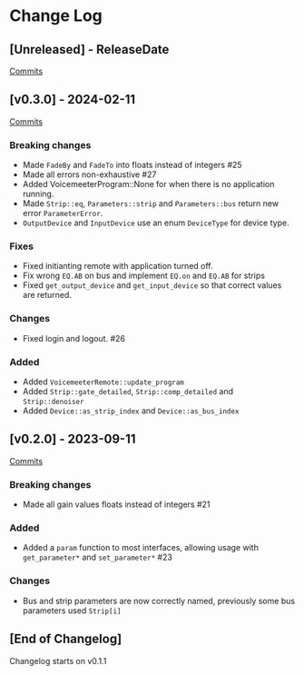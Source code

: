 # Change Log

<!-- next-header -->

## [Unreleased] - ReleaseDate

[Commits](https://github.com/Emilgardis/voicemeeter-sdk-rs/compare/v0.3.0...Unreleased)

## [v0.3.0] - 2024-02-11

[Commits](https://github.com/Emilgardis/voicemeeter-sdk-rs/compare/v0.2.0...v0.3.0)

### Breaking changes

- Made `FadeBy` and `FadeTo` into floats instead of integers #25
- Made all errors non-exhaustive #27
- Added VoicemeeterProgram::None for when there is no application running.
- Made `Strip::eq`, `Parameters::strip` and `Parameters::bus` return new error `ParameterError`.
- `OutputDevice` and `InputDevice` use an enum `DeviceType` for device type.

### Fixes

- Fixed initianting remote with application turned off.
- Fix wrong `EQ.AB` on bus and implement `EQ.on` and `EQ.AB` for strips
- Fixed `get_output_device` and `get_input_device` so that correct values are returned.

### Changes

- Fixed login and logout. #26

### Added

- Added `VoicemeeterRemote::update_program`
- Added `Strip::gate_detailed`, `Strip::comp_detailed` and `Strip::denoiser`
- Added `Device::as_strip_index` and `Device::as_bus_index`

## [v0.2.0] - 2023-09-11

[Commits](https://github.com/Emilgardis/voicemeeter-sdk-rs/compare/v0.1.1...v0.2.0)

### Breaking changes

- Made all gain values floats instead of integers #21

### Added

- Added a `param` function to most interfaces, allowing usage with `get_parameter*` and `set_parameter*` #23

### Changes

- Bus and strip parameters are now correctly named, previously some bus parameters used `Strip[i]`

## [End of Changelog]

Changelog starts on v0.1.1
